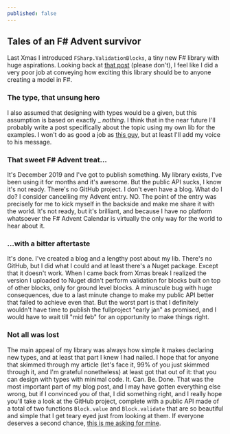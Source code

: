 ```yaml
---
published: false
---
```

## Tales of an F# Advent survivor

Last Xmas I introduced `FSharp.ValidationBlocks`, a tiny new F# library with huge aspirations. Looking back at [that post](/2019/12/19/advent-validation-blocks/) (please don't), I feel like I did a very poor job at conveying how exciting this library should be to anyone creating a model in F#.

### The **type**, that unsung hero

I also assumed that designing with types would be a given, but this assumption is based on exactly _
*nothing*. I think that in the near future I'll probably write a post specifically about the topic using my own lib for the examples. I won't do as good a job as [this guy](https://fsharpforfunandprofit.com/series/designing-with-types.html), but at least I'll add my voice to his message.

### That sweet F# Advent treat...

It's December 2019 and I've got to publish something. My library exists, I've been using it for months and it's awesome. But the public API sucks, I know it's not ready. There's no GitHub project. I don't even have a blog. What do I do? I consider cancelling my Advent entry. NO. The point of the entry was precisely for me to kick myself in the backside and make me share it with the world. It's not ready, but it's brilliant, and because I have no platform whatsoever the F# Advent Calendar is virtually the only way for the world to hear about it.

### ...with a bitter aftertaste

It's done. I've created a blog and a lengthy post about my lib. There's no GitHub, but I did what I could and at least there's a Nuget package. Except that it doesn't work. When I came back from Xmas break I realized the version I uploaded to Nuget didn't perform validation for blocks built on top of other blocks, only for ground level blocks. A minuscule bug with huge consequences, due to a last minute change to make my public API better that failed to achieve even that. But the worst part is that I definitely wouldn't have time to publish the fullproject "early jan" as promised, and I would have to wait till "mid feb" for an opportunity to make things right.

### Not all was lost

The main appeal of my library was always how simple it makes declaring new types, and at least that part I knew I had nailed. I hope that for anyone that skimmed through my article (let's face it, 99% of you just skimmed through it, and I'm grateful nonetheless) at least got that out of it: that you can design with types with minimal code. It. Can. Be. Done. That was the most important part of my blog post, and I may have gotten everything else wrong, but if I convinced you of that, I did something right, and I really hope you'll take a look at the GitHub project, complete with a public API made of a total of two functions `Block.value` and `Block.validate` that are so beautiful and simple that I get teary eyed just from looking at them. If everyone deserves a second chance, [this is me asking for mine](https://github.com/lfr/FSharp.ValidationBlocks).

